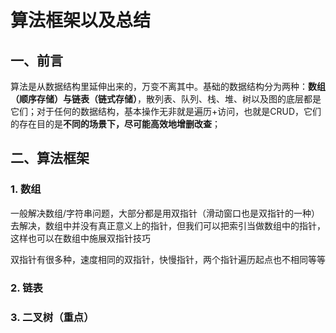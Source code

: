 # 算法框架以及总结

## 一、前言

​		算法是从数据结构里延伸出来的，万变不离其中。基础的数据结构分为两种：**数组（顺序存储）与链表（链式存储）**，散列表、队列、栈、堆、树以及图的底层都是它们；对于任何的数据结构，基本操作无非就是遍历+访问，也就是CRUD，它们的存在目的是**不同的场景下，尽可能高效地增删改查**；

## 二、算法框架

### 1. 数组

​	一般解决数组/字符串问题，大部分都是用双指针（滑动窗口也是双指针的一种）去解决，数组中并没有真正意义上的指针，但我们可以把索引当做数组中的指针，这样也可以在数组中施展双指针技巧

双指针有很多种，速度相同的双指针，快慢指针，两个指针遍历起点也不相同等等

### 2. 链表

### 3. 二叉树（重点）
